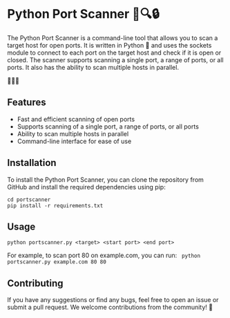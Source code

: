 # Python Port Scanner 🐍🔍🔒
The Python Port Scanner is a command-line tool that allows you to scan a target host for open ports. It is written in Python 🐍 and uses the sockets module to connect to each port on the target host and check if it is open or closed. The scanner supports scanning a single port, a range of ports, or all ports. It also has the ability to scan multiple hosts in parallel.

🚀🔎👀

## Features
* Fast and efficient scanning of open ports
* Supports scanning of a single port, a range of ports, or all ports
* Ability to scan multiple hosts in parallel
* Command-line interface for ease of use

## Installation
To install the Python Port Scanner, you can clone the repository from GitHub and install the required dependencies using pip:
```git clone https://github.com/your-username/python-port-scanner.git
cd portscanner
pip install -r requirements.txt
```
## Usage
```python portscanner.py <target> <start port> <end port>```

For example, to scan port 80 on example.com, you can run:
``` python portscanner.py example.com 80 80```

## Contributing
If you have any suggestions or find any bugs, feel free to open an issue or submit a pull request. We welcome contributions from the community! 🤝


